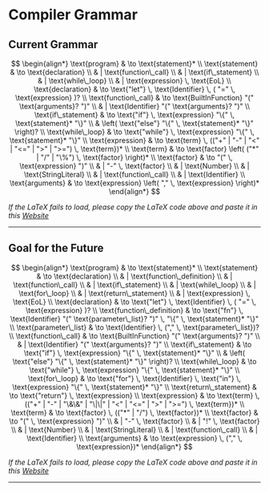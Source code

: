 
# Compiler Grammar

## Current Grammar

$$
\begin{align*}
\text{program} & \to \text{statement}* \\
\text{statement} & \to \text{declaration} \\
& | \text{function\_call} \\
& | \text{if\_statement} \\
& | \text{while\_loop} \\
& | \text{expression} \, \text{EoL} \\
\text{declaration} & \to \text{"let"} \, \text{Identifier} \, ( "=" \, \text{expression} )? \\
\text{function\_call} & \to \text{BuiltInFunction} "(" \text{arguments}? ")" \\
& | \text{Identifier} "(" \text{arguments}? ")" \\
\text{if\_statement} & \to \text{"if"} \, \text{expression} "\{" \, \text{statement}* "\}" \\
& \left( \text{"else"} "\{" \, \text{statement}* "\}" \right)? \\
\text{while\_loop} & \to \text{"while"} \, \text{expression} "\{" \, \text{statement}* "\}" \\
\text{expression} & \to \text{term} \, (("+" | "-" | "<" | "<=" | ">" | ">=") \, \text{term})* \\
\text{term} & \to \text{factor} \left( ("*" | "/" | "\%") \, \text{factor} \right)* \\
\text{factor} & \to "(" \, \text{expression} ")" \\
& | "-" \, \text{factor} \\
& | \text{Number} \\
& | \text{StringLiteral} \\
& | \text{function\_call} \\
& | \text{Identifier} \\
\text{arguments} & \to \text{expression} \left( "," \, \text{expression} \right)*
\end{align*}
$$

*If the LaTeX fails to load, please copy the LaTeX code above and paste it in this [Website](http://www.texrendr.com/)*

---

## Goal for the Future

$$
\begin{align*}
\text{program} & \to \text{statement}* \\
\text{statement} & \to \text{declaration} \\
& | \text{function\_definition} \\
& | \text{function\_call} \\
& | \text{if\_statement} \\
& | \text{while\_loop} \\
& | \text{for\_loop} \\
& | \text{return\_statement} \\
& | \text{expression} \, \text{EoL} \\
\text{declaration} & \to \text{"let"} \, \text{Identifier} \, ( "=" \, \text{expression} )? \\
\text{function\_definition} & \to \text{"fn"} \, \text{Identifier} "(" \text{parameter\_list}? ")" \, "\{" \, \text{statement}* "\}" \\
\text{parameter\_list} & \to \text{Identifier} \, ("," \, \text{parameter\_list})? \\
\text{function\_call} & \to \text{BuiltInFunction} "(" \text{arguments}? ")" \\
& | \text{Identifier} "(" \text{arguments}? ")" \\
\text{if\_statement} & \to \text{"if"} \, \text{expression} "\{" \, \text{statement}* "\}" \\
& \left( \text{"else"} "\{" \, \text{statement}* "\}" \right)? \\
\text{while\_loop} & \to \text{"while"} \, \text{expression} "\{" \, \text{statement}* "\}" \\
\text{for\_loop} & \to \text{"for"} \, \text{Identifier} \, \text{"in"} \, \text{expression} "\{" \, \text{statement}* "\}" \\
\text{return\_statement} & \to \text{"return"} \, \text{expression} \\
\text{expression} & \to \text{term} \, (("+" | "-" | "\&\&" | "\|\|" | "<" | "<=" | ">" | ">=") \, \text{term})* \\
\text{term} & \to \text{factor} \, (("*" | "/") \, \text{factor})* \\
\text{factor} & \to "(" \, \text{expression} ")" \\
& | "-" \, \text{factor} \\
& | "!" \, \text{factor} \\
& | \text{Number} \\
& | \text{StringLiteral} \\
& | \text{function\_call} \\
& | \text{Identifier} \\
\text{arguments} & \to \text{expression} \, ("," \, \text{expression})*
\end{align*}
$$

*If the LaTeX fails to load, please copy the LaTeX code above and paste it in this [Website](http://www.texrendr.com/)*

---
